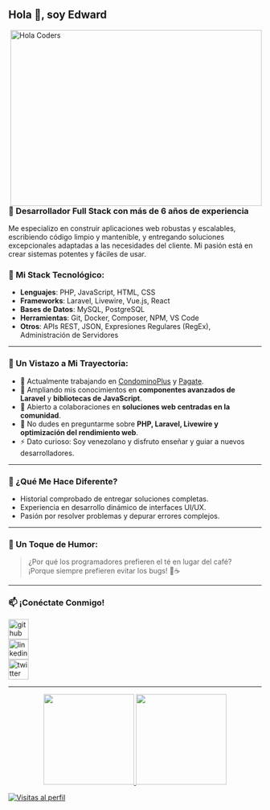 ## Hola 👋, soy Edward

<img align="right" src="https://i.redd.it/1d11s820dgm91.gif" alt="Hola Coders" width="500" height="350"/> 

### 🚀 Desarrollador Full Stack con más de 6 años de experiencia  

Me especializo en construir aplicaciones web robustas y escalables, escribiendo código limpio y mantenible, y entregando soluciones excepcionales adaptadas a las necesidades del cliente. Mi pasión está en crear sistemas potentes y fáciles de usar.  

### 🔧 Mi Stack Tecnológico:
- **Lenguajes**: PHP, JavaScript, HTML, CSS  
- **Frameworks**: Laravel, Livewire, Vue.js, React  
- **Bases de Datos**: MySQL, PostgreSQL  
- **Herramientas**: Git, Docker, Composer, NPM, VS Code  
- **Otros**: APIs REST, JSON, Expresiones Regulares (RegEx), Administración de Servidores  

---

### 🌟 Un Vistazo a Mi Trayectoria:
- 💼 Actualmente trabajando en [CondominoPlus](https://github.com/example-link) y [Pagate](https://github.com/example-link).  
- 🌱 Ampliando mis conocimientos en **componentes avanzados de Laravel** y **bibliotecas de JavaScript**.  
- 🤔 Abierto a colaboraciones en **soluciones web centradas en la comunidad**.  
- 💬 No dudes en preguntarme sobre **PHP, Laravel, Livewire y optimización del rendimiento web**.  
- ⚡ Dato curioso: Soy venezolano y disfruto enseñar y guiar a nuevos desarrolladores.  

---

### 🎯 ¿Qué Me Hace Diferente?
- Historial comprobado de entregar soluciones completas.  
- Experiencia en desarrollo dinámico de interfaces UI/UX.  
- Pasión por resolver problemas y depurar errores complejos.  

---

### 🤣 Un Toque de Humor:
> ¿Por qué los programadores prefieren el té en lugar del café?  
> ¡Porque siempre prefieren evitar los bugs! 🐛☕

---

### 📫 ¡Conéctate Conmigo!
[<img src='https://cdn.jsdelivr.net/npm/simple-icons@3.0.1/icons/github.svg' alt='github' height='40'>](https://github.com/your-profile)  
[<img src='https://cdn.jsdelivr.net/npm/simple-icons@3.0.1/icons/linkedin.svg' alt='linkedin' height='40'>](https://linkedin.com/in/your-profile)  
[<img src='https://cdn.jsdelivr.net/npm/simple-icons@3.0.1/icons/twitter.svg' alt='twitter' height='40'>](https://twitter.com/your-profile)  

---

<div align="center">
  <a href="https://github.com/your-profile">
  <img height="180em" src="https://github-readme-stats.vercel.app/api?username=your-profile&show_icons=true&include_all_commits=true&count_private=true"/>
  <img height="180em" src="https://github-readme-stats.vercel.app/api/top-langs/?username=your-profile&layout=compact&langs_count=6"/>
</div>

![Visitas al perfil](https://gpvc.arturio.dev/your-profile)

